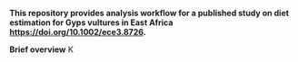 
**This repository provides analysis workflow for a published study on diet estimation for Gyps vultures in East Africa https://doi.org/10.1002/ece3.8726.**

**Brief overview**
K

